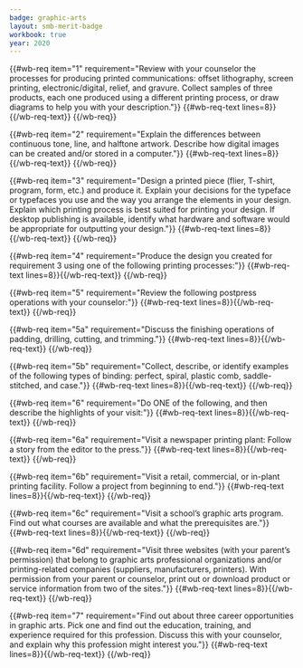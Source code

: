```yaml
---
badge: graphic-arts
layout: smb-merit-badge
workbook: true
year: 2020
---
```



{{#wb-req item="1" requirement="Review with your counselor the processes for producing printed communications: offset lithography, screen printing, electronic/digital, relief, and gravure. Collect samples of three products, each one produced using a different printing process, or draw diagrams to help you with your description."}}
{{#wb-req-text lines=8}}{{/wb-req-text}}
{{/wb-req}}

{{#wb-req item="2" requirement="Explain the differences between continuous tone, line, and halftone artwork. Describe how digital images can be created and/or stored in a computer."}}
{{#wb-req-text lines=8}}{{/wb-req-text}}
{{/wb-req}}

{{#wb-req item="3" requirement="Design a printed piece (flier, T-shirt, program, form, etc.) and produce it. Explain your decisions for the typeface or typefaces you use and the way you arrange the elements in your design. Explain which printing process is best suited for printing your design. If desktop publishing is available, identify what hardware and software would be appropriate for outputting your design."}}
{{#wb-req-text lines=8}}{{/wb-req-text}}
{{/wb-req}}

{{#wb-req item="4" requirement="Produce the design you created for requirement 3 using one of the following printing processes:"}}
{{#wb-req-text lines=8}}{{/wb-req-text}}
{{/wb-req}}

{{#wb-req item="5" requirement="Review the following postpress operations with your counselor:"}}
{{#wb-req-text lines=8}}{{/wb-req-text}}
{{/wb-req}}

{{#wb-req item="5a" requirement="Discuss the finishing operations of padding, drilling, cutting, and trimming."}}
{{#wb-req-text lines=8}}{{/wb-req-text}}
{{/wb-req}}

{{#wb-req item="5b" requirement="Collect, describe, or identify examples of the following types of binding: perfect, spiral, plastic comb, saddle-stitched, and case."}}
{{#wb-req-text lines=8}}{{/wb-req-text}}
{{/wb-req}}

{{#wb-req item="6" requirement="Do ONE of the following, and then describe the highlights of your visit:"}}
{{#wb-req-text lines=8}}{{/wb-req-text}}
{{/wb-req}}

{{#wb-req item="6a" requirement="Visit a newspaper printing plant: Follow a story from the editor to the press."}}
{{#wb-req-text lines=8}}{{/wb-req-text}}
{{/wb-req}}

{{#wb-req item="6b" requirement="Visit a retail, commercial, or in-plant printing facility. Follow a project from beginning to end."}}
{{#wb-req-text lines=8}}{{/wb-req-text}}
{{/wb-req}}

{{#wb-req item="6c" requirement="Visit a school’s graphic arts program. Find out what courses are available and what the prerequisites are."}}
{{#wb-req-text lines=8}}{{/wb-req-text}}
{{/wb-req}}

{{#wb-req item="6d" requirement="Visit three websites (with your parent’s permission) that belong to graphic arts professional organizations and/or printing-related companies (suppliers, manufacturers, printers). With permission from your parent or counselor, print out or download product or service information from two of the sites."}}
{{#wb-req-text lines=8}}{{/wb-req-text}}
{{/wb-req}}

{{#wb-req item="7" requirement="Find out about three career opportunities in graphic arts. Pick one and find out the education, training, and experience required for this profession. Discuss this with your counselor, and explain why this profession might interest you."}}
{{#wb-req-text lines=8}}{{/wb-req-text}}
{{/wb-req}}
